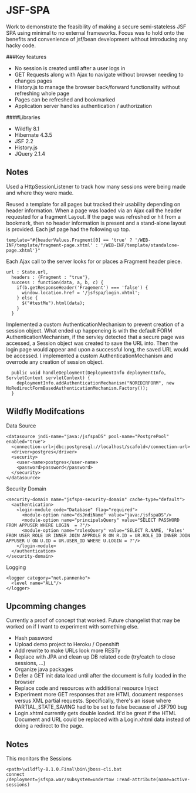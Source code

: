 # JSF-SPA

Work to demonstrate the feasibility of making a secure semi-stateless JSF SPA using minimal to no external frameworks.
Focus was to hold onto the benefits and convenience of jsf/bean development without introducing any hacky code.

###Key features
* No session is created until after a user logs in
* GET Requests along with Ajax to navigate without browser needing to changes pages
* History.js to manage the browser back/forward functionality without refreshing whole page
* Pages can be refreshed and bookmarked
* Application server handles authentication / authorization

####Libraries
* Wildfly 8.1
* Hibernate 4.3.5
* JSF 2.2
* History.js
* JQuery 2.1.4

## Notes

Used a HttpSessionListener to track how many sessions were being made and where they were made.

Reused a template for all pages but tracked their usability depending on header information. When a page was loaded via an Ajax call the header requested for a fragment Layout. If the page was refreshed or hit from a bookmark, then no header information is present and a stand-alone layout is provided. Each jsf page had the following up top.
```
template="#{headerValues.Fragment[0] == 'true' ? '/WEB-INF/template/fragment-page.xhtml' : '/WEB-INF/template/standalone-page.xhtml'}" 
```
Each Ajax call to the server looks for or places a Fragment header piece. 
```
url : State.url,
  headers : {Fragment : "true"},
  success : function(data, a, b, c) {
    if(b.getResponseHeader('Fragement') === 'false') {
      window.location.href = '/jsfspa/login.xhtml';
    } else {
      $("#testMe").html(data);
    }
  }
```

Implemented a custom AuthenticationMechanism to prevent creation of a session object. What ended up happeneing is with the default FORM AuthenticationMechanism, if the servley detected that a secure page was accessed, a Session object was created to save the URL into. Then the login page would appear and upon a successful long, the saved URL would be accessed. I implemented a custom AuthenticationMechanism and overrode any creation of session object. 
```
  public void handleDeployment(DeploymentInfo deploymentInfo, ServletContext servletContext) {
    deploymentInfo.addAuthenticationMechanism("NOREDIRFORM", new NoRedirectFormBasedAuthenticationMechanism.Factory());
  }
```

## Wildfly Modifcations

Data Source
```
<datasource jndi-name="java:/jsfspaDS" pool-name="PostgrePool" enabled="true">
  <connection-url>jdbc:postgresql://localhost/scafold</connection-url>
  <driver>postgres</driver>
  <security>
    <user-name>postgres</user-name>
    <password>password</password>
  </security>
</datasource>
```
Security Domain
```
<security-domain name="jsfspa-security-domain" cache-type="default">
  <authentication>
    <login-module code="Database" flag="required">
      <module-option name="dsJndiName" value="java:/jsfspaDS"/>
      <module-option name="principalsQuery" value="SELECT PASSWORD FROM APPUSER WHERE LOGIN  = ?"/>
      <module-option name="rolesQuery" value="SELECT R.NAME, 'Roles' FROM USER_ROLE UR INNER JOIN APPROLE R ON R.ID = UR.ROLE_ID INNER JOIN APPUSER U ON U.ID = UR.USER_ID WHERE U.LOGIN = ?"/>
    </login-module>
  </authentication>
</security-domain>
```
Logging
```
<logger category="net.pannenko">
  <level name="ALL"/>
</logger>
```

## Upcomming changes

Currently a proof of concept that worked. Future changelist that may be worked on if I want to experiment with something else.
* Hash password
* Upload demo project to Heroku / Openshift 
* Add rewrite to make URLs look more RESTy
* Replace with JPA and clean up DB related code (try/catch to close sessions, ...)
* Organize java packages
* Defer a GET init data load until after the document is fully loaded in the browser
* Replace code and resources with additional resource Inject
* Experiment more GET responses that are HTML document responses versus XML partial requests. Specifically, there's an issue where PARTIAL_STATE_SAVING had to be set to false because of JSF790 bug
* Login.xhtml currently gets double loaded. It'd be great if the HTML Document and URL could be replaced with a Login.xhtml data instead of doing a redirect to the page.

## Notes

This monitors the Sessions
```
<path>\wildfly-8.1.0.Final\bin\jboss-cli.bat
connect
/deployment=jsfspa.war/subsystem=undertow :read-attribute(name=active-sessions)
```
